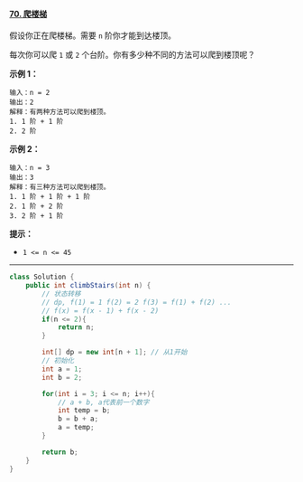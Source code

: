#### [70. 爬楼梯](https://leetcode-cn.com/problems/climbing-stairs/)

假设你正在爬楼梯。需要 `n` 阶你才能到达楼顶。

每次你可以爬 `1` 或 `2` 个台阶。你有多少种不同的方法可以爬到楼顶呢？

**示例 1：**

```
输入：n = 2
输出：2
解释：有两种方法可以爬到楼顶。
1. 1 阶 + 1 阶
2. 2 阶
```

**示例 2：**

```
输入：n = 3
输出：3
解释：有三种方法可以爬到楼顶。
1. 1 阶 + 1 阶 + 1 阶
2. 1 阶 + 2 阶
3. 2 阶 + 1 阶
```

**提示：**

- `1 <= n <= 45`

------

```java
class Solution {
    public int climbStairs(int n) {
        // 状态转移
        // dp, f(1) = 1 f(2) = 2 f(3) = f(1) + f(2) ...
        // f(x) = f(x - 1) + f(x - 2)
        if(n <= 2){
            return n;
        }

        int[] dp = new int[n + 1]; // 从1开始
        // 初始化
        int a = 1;
        int b = 2;

        for(int i = 3; i <= n; i++){
            // a + b, a代表前一个数字
            int temp = b;
            b = b + a; 
            a = temp;
        }

        return b;
    }
}
```

